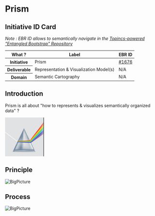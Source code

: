 Prism
==
Initiative ID Card
-
_Note : EBR ID allows to semantically navigate in the <a href="https://www.topincs.com/EntangledBootstrap/">Topincs-powered "Entangled Bootstrap" Repository</a>_

<table>
    <thead>
        <tr>
            <th>What ?</th>
            <th>Label</th>
            <th>EBR ID</th>
        </tr>
    </thead>
    <tbody>
        <tr>
            <th>Initiative</th>
            <td>Prism</td>
            <td><a href="https://www.topincs.com/EntangledBootstrap/1676">#1676</a></td>
        </tr>
        <tr>
            <th>Deliverable</th>
            <td>Representation & Visualization Model(s)</td>
            <td>N/A</td>
        </tr>
        <tr>
            <th>Domain</th>
            <td>Semantic Cartography</td>
            <td>N/A</td>
        </tr>
    </tbody>
</table>

Introduction
-

Prism is all about "how to represents & visualizes semantically organized data" ? 

![Icon](https://github.com/iPlumb3r/Prism/blob/master/images/icon%40Prism.png)

Principle
-
![BigPicture](https://github.com/iPlumb3r/SEAMLESS/blob/master/images/SEAMLESS_BigPicture_1.png)

Process
-
![BigPicture](https://github.com/iPlumb3r/SEAMLESS/blob/master/images/SEAMLESS_BigPicture_2.png)

